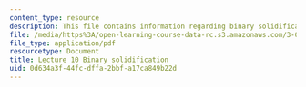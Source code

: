 ```yaml
---
content_type: resource
description: This file contains information regarding binary solidification.
file: /media/https%3A/open-learning-course-data-rc.s3.amazonaws.com/3-044-materials-processing-spring-2013/0d634a3f44fcdffa2bbfa17ca849b22d_MIT3_044S13_Lec10.pdf
file_type: application/pdf
resourcetype: Document
title: Lecture 10 Binary solidification
uid: 0d634a3f-44fc-dffa-2bbf-a17ca849b22d
---
```


